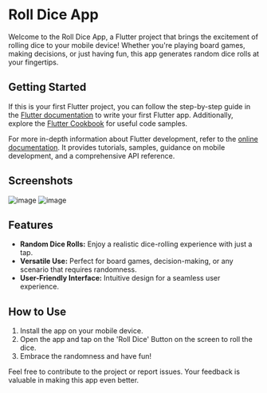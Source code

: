 # Roll Dice App

Welcome to the Roll Dice App, a Flutter project that brings the excitement of rolling dice to your mobile device! Whether you're playing board games, making decisions, or just having fun, this app generates random dice rolls at your fingertips.

## Getting Started

If this is your first Flutter project, you can follow the step-by-step guide in the [Flutter documentation](https://docs.flutter.dev/get-started/codelab) to write your first Flutter app. Additionally, explore the [Flutter Cookbook](https://docs.flutter.dev/cookbook) for useful code samples.

For more in-depth information about Flutter development, refer to the [online documentation](https://docs.flutter.dev/). It provides tutorials, samples, guidance on mobile development, and a comprehensive API reference.

## Screenshots

![image](https://github.com/Rohan-Navale/Roll-Dice-App/assets/108330627/bbf43a18-4b37-4af0-9888-3c901c0e3057)
![image](https://github.com/Rohan-Navale/Roll-Dice-App/assets/108330627/a27a3edd-1d19-4a2b-a60c-1ddd13d30e7f)

## Features

- **Random Dice Rolls:** Enjoy a realistic dice-rolling experience with just a tap.
- **Versatile Use:** Perfect for board games, decision-making, or any scenario that requires randomness.
- **User-Friendly Interface:** Intuitive design for a seamless user experience.

## How to Use

1. Install the app on your mobile device.
2. Open the app and tap on the 'Roll Dice' Button on the screen to roll the dice.
3. Embrace the randomness and have fun!

Feel free to contribute to the project or report issues. Your feedback is valuable in making this app even better.

	
